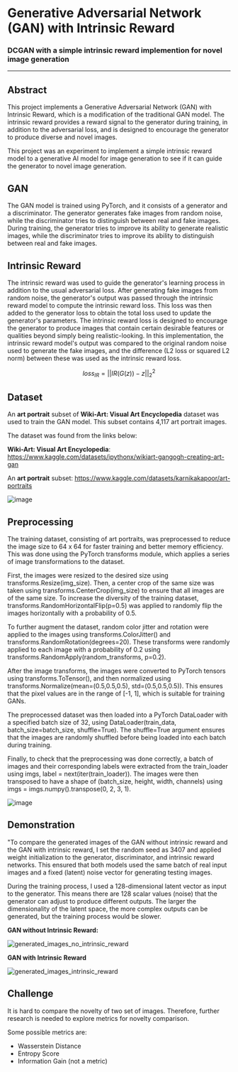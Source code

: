 # Generative Adversarial Network (GAN) with Intrinsic Reward

### DCGAN with a simple intrinsic reward implemention for novel image generation

---
## Abstract
This project implements a Generative Adversarial Network (GAN) with Intrinsic Reward, 
which is a modification of the traditional GAN model. 
The intrinsic reward provides a reward signal to the generator during training, in addition to the adversarial loss, 
and is designed to encourage the generator to produce diverse and novel images.

This project was an experiment to implement a simple intrinsic reward model to a generative AI model 
for image generation to see if it can guide the generator to novel image generation.

## GAN
The GAN model is trained using PyTorch, and it consists of a generator and a discriminator. 
The generator generates fake images from random noise, while the discriminator tries to distinguish between real and fake images. 
During training, the generator tries to improve its ability to generate realistic images, 
while the discriminator tries to improve its ability to distinguish between real and fake images.

## Intrinsic Reward
The intrinsic reward was used to guide the generator's learning process in addition to the usual adversarial loss. 
After generating fake images from random noise, the generator's output was passed through the intrinsic reward model to compute the intrinsic reward loss. 
This loss was then added to the generator loss to obtain the total loss used to update the generator's parameters. 
The intrinsic reward loss is designed to encourage the generator to produce images that contain certain desirable features 
or qualities beyond simply being realistic-looking. 
In this implementation, the intrinsic reward model's output was compared to the original random noise used to generate the fake images, 
and the difference (L2 loss or squared L2 norm) between these was used as the intrinsic reward loss.

$$loss_{IR} = ||IR(G(z)) - z||_2^2$$

## Dataset
An __art portrait__ subset of __Wiki-Art: Visual Art Encyclopedia__ dataset was used to train the GAN model. This subset contains 4,117 art portrait images.

The dataset was found from the links below:

__Wiki-Art: Visual Art Encyclopedia__: https://www.kaggle.com/datasets/ipythonx/wikiart-gangogh-creating-art-gan

An __art portrait__ subset: https://www.kaggle.com/datasets/karnikakapoor/art-portraits

![image](https://user-images.githubusercontent.com/83327791/224470564-8b4f739c-ad4c-4f3a-84ac-b6d477afff23.png)

## Preprocessing
The training dataset, consisting of art portraits, was preprocessed to reduce the image size to 64 x 64 for faster training and better memory efficiency. This was done using the PyTorch transforms module, which applies a series of image transformations to the dataset.

First, the images were resized to the desired size using transforms.Resize(img_size). Then, a center crop of the same size was taken using transforms.CenterCrop(img_size) to ensure that all images are of the same size. To increase the diversity of the training dataset, transforms.RandomHorizontalFlip(p=0.5) was applied to randomly flip the images horizontally with a probability of 0.5.

To further augment the dataset, random color jitter and rotation were applied to the images using transforms.ColorJitter() and transforms.RandomRotation(degrees=20). These transforms were randomly applied to each image with a probability of 0.2 using transforms.RandomApply(random_transforms, p=0.2).

After the image transforms, the images were converted to PyTorch tensors using transforms.ToTensor(), and then normalized using transforms.Normalize(mean=(0.5,0.5,0.5), std=(0.5,0.5,0.5)). This ensures that the pixel values are in the range of [-1, 1], which is suitable for training GANs.

The preprocessed dataset was then loaded into a PyTorch DataLoader with a specified batch size of 32, using DataLoader(train_data, batch_size=batch_size, shuffle=True). The shuffle=True argument ensures that the images are randomly shuffled before being loaded into each batch during training.

Finally, to check that the preprocessing was done correctly, a batch of images and their corresponding labels were extracted from the train_loader using imgs, label = next(iter(train_loader)). The images were then transposed to have a shape of (batch_size, height, width, channels) using imgs = imgs.numpy().transpose(0, 2, 3, 1).

![image](https://user-images.githubusercontent.com/83327791/224470783-c164bee6-4c6d-4933-99d4-9200f33cbe7d.png)

## Demonstration
"To compare the generated images of the GAN without intrinsic reward and the GAN with intrinsic reward, 
I set the random seed as 3407 and applied weight initialization to the generator, discriminator, and intrinsic reward networks. 
This ensured that both models used the same batch of real input images and a fixed (latent) noise vector for generating testing images.

During the training process, I used a 128-dimensional latent vector as input to the generator. 
This means there are 128 scalar values (noise) that the generator can adjust to produce different outputs. 
The larger the dimensionality of the latent space, the more complex outputs can be generated, 
but the training process would be slower.

__GAN without Intrinsic Reward:__

![generated_images_no_intrinsic_reward](https://user-images.githubusercontent.com/83327791/224469386-479cc59b-b37d-4848-a8f8-dcfbccf39301.gif)

__GAN with Intrinsic Reward__

![generated_images_intrinsic_reward](https://user-images.githubusercontent.com/83327791/224469391-b2110d9d-a0ed-4b46-b0eb-b93649f859ed.gif)

## Challenge
It is hard to compare the novelty of two set of images. 
Therefore, further research is needed to explore metrics for novelty comparison.

Some possible metrics are:
- Wasserstein Distance
- Entropy Score
- Information Gain (not a metric)
